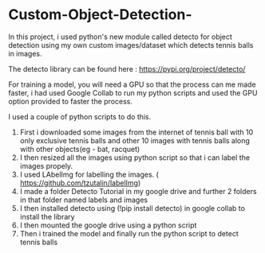# Custom-Object-Detection-

In this project, i used python's new module called detecto for object detection using my own custom images/dataset which detects tennis balls in images.

The detecto library can be found here : https://pypi.org/project/detecto/

For training a model, you will need a GPU so that the process can me made faster, i had used Google Collab to run my python scripts and used the GPU option provided to faster the process.

I used a couple of python scripts to do this. 

1) First i downloaded some images from the internet of tennis ball with 10 only exclusive tennis balls and other 10 images with tennis balls along with other objects(eg - bat, racquet)
2) I then resized all the images using python script so that i can label the images propely.
3) I used LAbelImg for labelling the images. ( https://github.com/tzutalin/labelImg)
4) I made a folder Detecto Tutorial in my google drive and further 2 folders in that folder named labels and images
5) I then installed detecto using (!pip install detecto) in google collab to install the library 
6) I then mounted the google drive using a python script
7) Then i trained the model and finally run the python script to detect tennis balls

